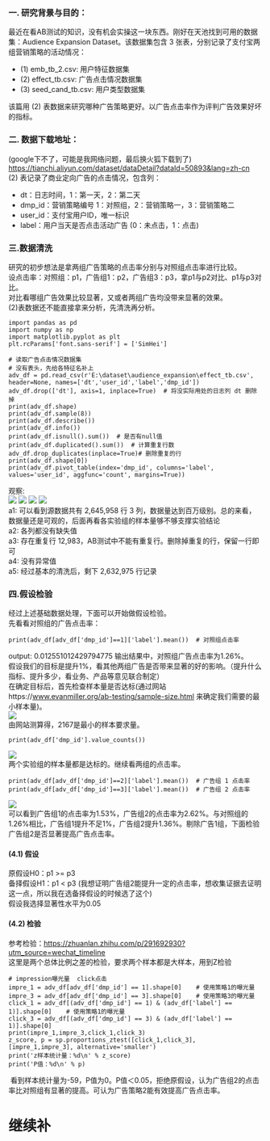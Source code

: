 ### 一. 研究背景与目的：  
最近在看AB测试的知识，没有机会实操这一块东西。刚好在天池找到可用的数据集：Audience Expansion Dataset。该数据集包含 3 张表，分别记录了支付宝两组营销策略的活动情况：
- (1) emb_tb_2.csv: 用户特征数据集
- (2) effect_tb.csv: 广告点击情况数据集
- (3) seed_cand_tb.csv: 用户类型数据集  
>
该篇用 (2) 表数据来研究哪种广告策略更好。以广告点击率作为评判广告效果好坏的指标。    

### 二. 数据下载地址：  
(google下不了，可能是我网络问题，最后换火狐下载到了)   
https://tianchi.aliyun.com/dataset/dataDetail?dataId=50893&lang=zh-cn    
(2) 表记录了商业定向广告的点击情况，包含列：   
  - dt：日志时间，1：第一天，2：第二天
  - dmp_id：营销策略编号 1：对照组，2：营销策略一，3：营销策略二
  - user_id：支付宝用户ID，唯一标识
  - label：用户当天是否点击活动广告 (0：未点击，1：点击)  
>  
### 三.数据清洗    
研究的初步想法是拿两组广告策略的点击率分别与对照组点击率进行比较。  
设点击率：对照组：p1，广告组1：p2，广告组3：p3，拿p1与p2对比、p1与p3对比。  
对比看哪组广告效果比较显著，又或者两组广告均没带来显著的效果。    
(2)表数据还不能直接拿来分析，先清洗再分析。           
```
import pandas as pd
import numpy as np
import matplotlib.pyplot as plt
plt.rcParams['font.sans-serif'] = ['SimHei']

# 读取广告点击情况数据集  
# 没有表头，先给各特征名补上
adv_df = pd.read_csv(r'E:\dataset\audience_expansion\effect_tb.csv', header=None, names=['dt','user_id','label','dmp_id'])
adv_df.drop(['dt'], axis=1, inplace=True)  # 将没实际用处的日志列 dt 删除掉
print(adv_df.shape)
print(adv_df.sample(8))
print(adv_df.describe())
print(adv_df.info())
print(adv_df.isnull().sum())  # 是否有null值
print(adv_df.duplicated().sum())  # 计算重复行数
adv_df.drop_duplicates(inplace=True)# 删除重复的行
print(adv_df.shape[0])
print(adv_df.pivot_table(index='dmp_id', columns='label', values='user_id', aggfunc='count', margins=True))            
```
观察:    
![](https://ftp.bmp.ovh/imgs/2020/11/70bf6b275a842503.png)
![](https://ftp.bmp.ovh/imgs/2020/11/0eda4afca8080db9.png)
![](https://ftp.bmp.ovh/imgs/2020/11/3e8cc28030b3df0e.png)
![](https://ftp.bmp.ovh/imgs/2020/11/a421f77a5193f197.png)   
a1: 可以看到源数据共有 2,645,958 行 3 列，数据量达到百万级别。总的来看，数据量还是可观的，后面再看各实验组的样本量够不够支撑实验结论       
a2: 各列都没有缺失值    
a3: 存在重复行 12,983，AB测试中不能有重复行。删除掉重复的行，保留一行即可     
a4: 没有异常值    
a5: 经过基本的清洗后，剩下 2,632,975 行记录     

### 四.假设检验
经过上述基础数据处理，下面可以开始做假设检验。   
先看看对照组的广告点击率：  
```
print(adv_df[adv_df['dmp_id']==1]['label'].mean())  # 对照组点击率
```
output: 0.012551012429794775
输出结果中，对照组广告点击率为1.26%。   
假设我们的目标是提升1%，看其他两组广告是否带来显著的好的影响。（提升什么指标、提升多少，看业务、产品等意见联合制定）    
在确定目标后，首先检查样本量是否达标(通过网站https://www.evanmiller.org/ab-testing/sample-size.html 来确定我们需要的最小样本量)。  
![](https://s3.ax1x.com/2020/11/25/DdsJYQ.png)    
由网站测算得，2167是最小的样本要求量。    
```
print(adv_df['dmp_id'].value_counts())
```
![](https://s3.ax1x.com/2020/11/25/Dd6QIS.png)  
两个实验组的样本量都是达标的。继续看两组的点击率。  
```
print(adv_df[adv_df['dmp_id']==2]['label'].mean())  # 广告组 1 点击率
print(adv_df[adv_df['dmp_id']==3]['label'].mean())  # 广告组 2 点击率
```
![](https://s3.ax1x.com/2020/11/25/Dd6zWQ.png)  
可以看到广告组1的点击率为1.53%，广告组2的点击率为2.62%。与对照组的1.26%相比，广告组1提升不足1%，广告组2提升1.36%。剔除广告1组，下面检验广告组2是否显著提高广告点击率。  

#### (4.1) 假设
原假设H0：p1 >= p3  
备择假设H1：p1 < p3 (我想证明广告组2能提升一定的点击率，想收集证据去证明这一点，所以我在选备择假设的时候选了这个)  
假设我选择显著性水平为0.05  
#### (4.2) 检验
参考检验：https://zhuanlan.zhihu.com/p/291692930?utm_source=wechat_timeline  
这里是两个总体比例之差的检验，要求两个样本都是大样本，用到Z检验    
```
# impression曝光量  click点击
impre_1 = adv_df[adv_df['dmp_id'] == 1].shape[0]    # 使用策略1的曝光量
impre_3 = adv_df[adv_df['dmp_id'] == 3].shape[0]    # 使用策略3的曝光量
click_1 = adv_df[(adv_df['dmp_id'] == 1) & (adv_df['label'] == 1)].shape[0]    # 使用策略1的曝光量
click_3 = adv_df[(adv_df['dmp_id'] == 3) & (adv_df['label'] == 1)].shape[0]
print(impre_1,impre_3,click_1,click_3)
z_score, p = sp.proportions_ztest([click_1,click_3], [impre_1,impre_3], alternative='smaller')
print('z样本统计量：%d\n' % z_score)
print('P值：%d\n' % p)
```
![]()
看到样本统计量为-59，P值为0。P值＜0.05，拒绝原假设，认为广告组2的点击率比对照组有显著的提高。可认为广告策略2能有效提高广告点击率。
# 继续补
